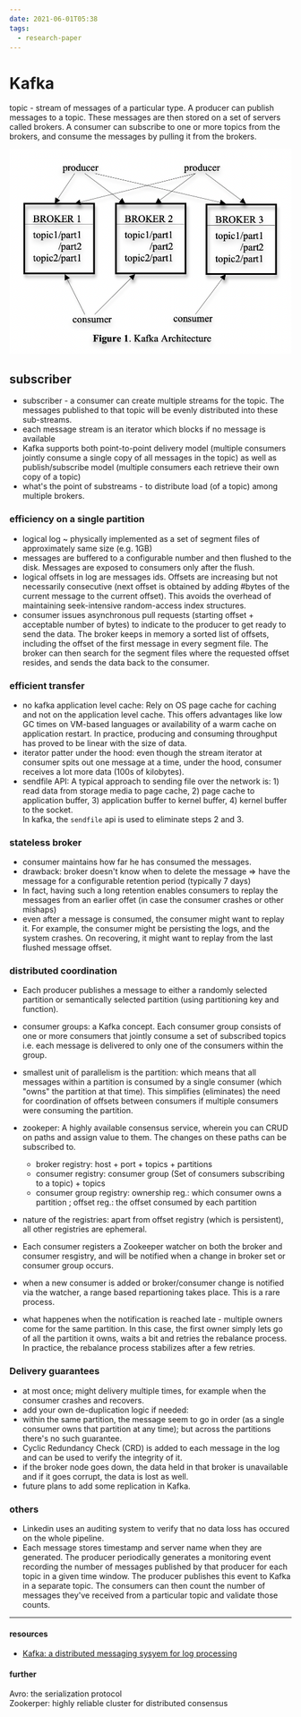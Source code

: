 ```yaml
---
date: 2021-06-01T05:38
tags: 
  - research-paper
---
```


# Kafka

topic - stream of messages of a particular type. 
A producer can publish messages to a topic. These messages are then stored on a set of servers called brokers. A consumer can subscribe to one or more topics from the brokers, and consume the messages by pulling it from the brokers.


![kafka architecture](static/kafka_arch.png)

## subscriber
- subscriber - a consumer can create multiple streams for the topic. The messages published to that topic will be evenly distributed into these sub-streams. 
- each message stream is an iterator which blocks if no message is available
- Kafka supports both point-to-point delivery model (multiple consumers jointly consume a single copy of all messages in the topic) as well as publish/subscribe model (multiple consumers each retrieve their own copy of a topic)
- what's the point of substreams - to distribute load (of a topic) among multiple brokers.



### efficiency on a single partition
- logical log ~ physically implemented as a set of segment files of approximately same size (e.g. 1GB)
- messages are buffered to a configurable number and then flushed to the disk. Messages are exposed to consumers only after the flush.
- logical offsets in log are messages ids. Offsets are increasing but not necessarily consecutive (next offset is obtained by adding #bytes of the current message to the current offset). This avoids the overhead of maintaining seek-intensive random-access index structures.
- consumer issues asynchronous pull requests (starting offset + acceptable number of bytes) to indicate to the producer to get ready to send the data. The broker keeps in memory a sorted list of offsets, including the offset of the first message in every segment file. The broker can then search for the segment files where the requested offset resides, and sends the data back to the consumer.

### efficient transfer
- no kafka application level cache: Rely on OS page cache for caching and not on the application level cache. This offers advantages like low GC times on VM-based languages or availability of a warm cache on application restart. In practice, producing and consuming throughput has proved to be linear with the size of data.
- iterator patter under the hood: even though the stream iterator at consumer spits out one message at a time, under the hood, consumer receives a lot more data (100s of kilobytes).
- sendfile API: A typical approach to sending file over the network is: 1) read data from storage media to page cache, 2) page cache to application buffer, 3) application buffer to kernel buffer, 4) kernel buffer to the socket.  
In kafka, the `sendfile` api is used to eliminate steps 2 and 3.

### stateless broker
- consumer maintains how far he has consumed the messages. 
- drawback: broker doesn't know when to delete the message => have the message for a configurable retention period (typically 7 days)
- In fact, having such a long retention enables consumers to replay the messages from an earlier offet (in case the consumer crashes or other mishaps)
- even after a message is consumed, the consumer might want to replay it. For example, the consumer might be persisting the logs, and the system crashes. On recovering, it might want to replay from the last flushed message offset.

### distributed coordination
- Each producer publishes a message to either a randomly selected partition or semantically selected partition (using partitioning key and function).
- consumer groups: a Kafka concept. Each consumer group consists of one or more consumers that jointly consume a set of subscribed topics i.e. each message is delivered to only one of the consumers within the group.
- smallest unit of parallelism is the partition: which means that all messages within a partition is consumed by a single consumer (which "owns" the partition at that time). This simplifies (eliminates) the need for coordination of offsets between consumers if multiple consumers were consuming the partition.
- zookeper: A highly available consensus service, wherein you can CRUD on paths and assign value to them. The changes on these paths can be subscribed to.
  - broker registry: host + port + topics + partitions
  - consumer registry: consumer group (Set of consumers subscribing to a topic) + topics
  - consumer group registry: ownership reg.: which consumer owns a partition ; offset reg.: the offset consumed by each partition
  
- nature of the registries: apart from offset registry (which is persistent), all other registries are ephemeral.
- Each consumer registers a Zookeeper watcher on both the broker and consumer resgistry, and will be notified when a change in broker set or consumer group occurs.
- when a new consumer is added or broker/consumer change is notified via the watcher, a range based repartioning takes place. This is a rare process.
- what happenes when the notification is reached late - multiple owners come for the same partition. In this case, the first owner simply lets go of all the partition it owns, waits a bit and retries the rebalance process. In practice, the rebalance process stabilizes after a few retries.

### Delivery guarantees
- at most once; might delivery multiple times, for example when the consumer crashes and recovers.
- add your own de-duplication logic if needed:
- within the same partition, the message seem to go in order (as a single consumer owns that partition at any time); but across the partitions there's no such guarantee.
- Cyclic Redundancy Check (CRD) is added to each message in the log and can be used to verify the integrity of it.
- if the broker node goes down, the data held in that broker is unavailable and if it goes corrupt, the data is lost as well. 
- future plans to add some replication in Kafka.


### others
- Linkedin uses an auditing system to verify that no data loss has occured on the whole pipeline.
- Each message stores timestamp and server name when they are generated. The producer periodically generates a monitoring event recording the number of messages published by that producer for each topic in a given time window. The producer publishes this event to Kafka in a separate topic. The consumers can then count the number of messages they've received from a particular topic and validate those counts.




---
#### resources
- [Kafka: a distributed messaging sysyem for log processing](https://notes.stephenholiday.com/Kafka.pdf)

#### further
Avro: the serialization protocol  
Zookerper: highly reliable cluster for distributed consensus
